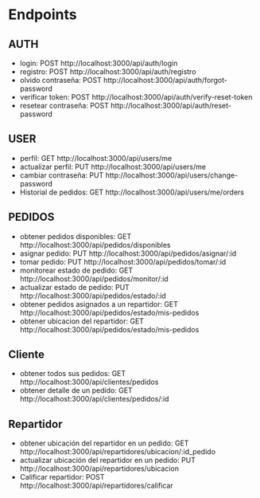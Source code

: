 # Endpoints

## AUTH

- login: POST http://localhost:3000/api/auth/login
- registro: POST http://localhost:3000/api/auth/registro
- olvido contraseña: POST http://localhost:3000/api/auth/forgot-password
- verificar token: POST http://localhost:3000/api/auth/verify-reset-token
- resetear contraseña: POST http://localhost:3000/api/auth/reset-password

## USER

- perfil: GET http://localhost:3000/api/users/me
- actualizar perfil: PUT http://localhost:3000/api/users/me
- cambiar contraseña: PUT http://localhost:3000/api/users/change-password
- Historial de pedidos: GET http://localhost:3000/api/users/me/orders

## PEDIDOS

- obtener pedidos disponibles: GET http://localhost:3000/api/pedidos/disponibles
- asignar pedido: PUT http://localhost:3000/api/pedidos/asignar/:id
- tomar pedido: PUT http://localhost:3000/api/pedidos/tomar/:id
- monitorear estado de pedido: GET http://localhost:3000/api/pedidos/monitor/:id
- actualizar estado de pedido: PUT http://localhost:3000/api/pedidos/estado/:id
- obtener pedidos asignados a un repartidor: GET http://localhost:3000/api/pedidos/estado/mis-pedidos
- obtener ubicacion del repartidor: GET http://localhost:3000/api/pedidos/estado/mis-pedidos

## Cliente

- obtener todos sus pedidos: GET http://localhost:3000/api/clientes/pedidos
- obtener detalle de un pedido: GET http://localhost:3000/api/clientes/pedidos/:id

## Repartidor

- obtener ubicación del repartidor en un pedido: GET http://localhost:3000/api/repartidores/ubicacion/:id_pedido
- actualizar ubicación del repartidor en un pedido: PUT http://localhost:3000/api/repartidores/ubicacion
- Calificar repartidor: POST http://localhost:3000/api/repartidores/calificar
